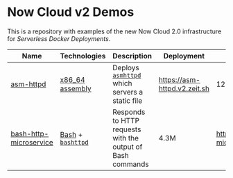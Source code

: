 # Now Cloud v2 Demos

This is a repository with examples of the new Now Cloud 2.0 infrastructure
for *Serverless Docker Deployments*.

| Name | Technologies | Description | Deployment | Size |  Maintainer |
|------|--------------|-------------|------------|------|-------------| 
| [asm-httpd](https://github.com/zeit/v2-demos/tree/master/asm-httpd) | [x86_64 assembly](https://en.wikipedia.org/wiki/X86_assembly_language) | Deploys [`asmhttpd`](https://github.com/jcalvinowens/asmhttpd) which servers a static file | https://asm-httpd.v2.zeit.sh | 12.0K | @tootallnate |
| [bash-http-microservice](https://github.com/zeit/v2-demos/tree/master/bash-http-microservice) | [Bash](https://en.wikipedia.org/wiki/Bash_(Unix_shell)) + [`bashttpd`](https://github.com/tootallnate/bashttpd) | Responds to HTTP requests with the output of Bash commands | 4.3M | https://bash-http-microservice.v2.zeit.sh | @tootallnate |
